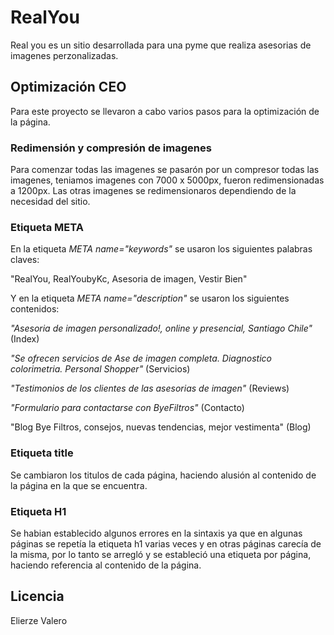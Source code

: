 # RealYou

Real you es un sitio desarrollada para una pyme que realiza asesorias de imagenes perzonalizadas.


## Optimización CEO 

Para este proyecto se llevaron a cabo varios pasos para la optimización de la página.

### Redimensión y compresión de imagenes

Para comenzar todas las imagenes se pasarón por un compresor todas las imagenes, teniamos imagenes con 7000 x 5000px, fueron redimensionadas a 1200px.
Las otras imagenes se redimensionaros dependiendo de la necesidad del sitio.

### Etiqueta META

En la etiqueta *META name="keywords"* se usaron los siguientes palabras claves:


"RealYou, RealYoubyKc, Asesoria de imagen, Vestir Bien"



Y en la etiqueta *META name="description"* se usaron los siguientes contenidos:


*_"Asesoria de imagen personalizado!, online y presencial, Santiago Chile"_* (Index)


*_"Se ofrecen servicios de Ase de imagen completa. Diagnostico colorimetria. Personal Shopper"_* (Servicios)


*_"Testimonios de los clientes de las asesorias de imagen"_* (Reviews)


*_"Formulario para contactarse con ByeFiltros"_* (Contacto)


"Blog Bye Filtros, consejos, nuevas tendencias, mejor vestimenta" (Blog)

### Etiqueta title

Se cambiaron los titulos de cada página, haciendo alusión al contenido de la página en la que se encuentra.

### Etiqueta H1

Se habian establecido algunos errores en la sintaxis ya que en algunas páginas se repetía la etiqueta h1 varias veces y en otras páginas carecía de la misma,
por lo tanto se arregló y se estableció una etiqueta por página, haciendo referencia al contenido de la página.

## Licencia

Elierze Valero
